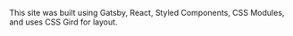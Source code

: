 This site was built using Gatsby, React, Styled Components, 
CSS Modules, and uses CSS Gird for layout.